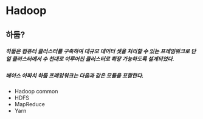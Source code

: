 # Hadoop

## 하둡?
##### 하둡은 컴퓨터 클러스터를 구축하여 대규모 데이터 셋을 처리할 수 있는 프레임워크로 단일 클러스터에서 수 천대로 이루어진 클러스터로 확장 가능하도록 설계되었다.

##### 베이스 아파치 하둡 프레임워크는 다음과 같은 모듈을 포함한다.
- Hadoop common
- HDFS
- MapReduce
- Yarn
